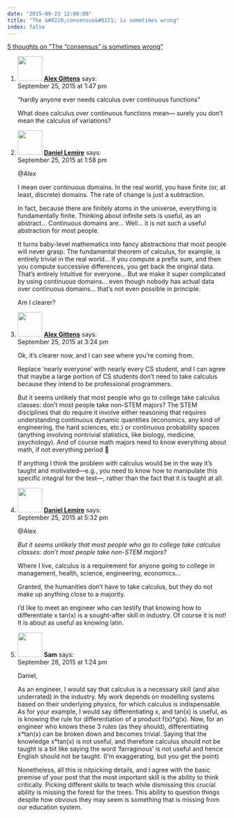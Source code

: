```yaml
---
date: "2015-09-23 12:00:00"
title: "The &#8220;consensus&#8221; is sometimes wrong"
index: false
---
```


[5 thoughts on &ldquo;The &#8220;consensus&#8221; is sometimes wrong&rdquo;](/lemire/blog/2015/09-23-the-consensus-is-sometimes-wrong)

<ol class="comment-list">
<li id="comment-192412" class="comment even thread-even depth-1">
<div class="comment-author vcard">
<img alt src="https://secure.gravatar.com/avatar/d184c2ceee1d79dab27a6abcca161878?s=56&#038;d=mm&#038;r=g" srcset="https://secure.gravatar.com/avatar/d184c2ceee1d79dab27a6abcca161878?s=112&#038;d=mm&#038;r=g 2x" class="avatar avatar-56 photo" height="56" width="56" decoding="async" /> <b class="fn"><a href="http://thousandfold.net/cz" class="url" rel="ugc external nofollow">Alex Gittens</a></b> <span class="says">says:</span> </div>
<div class="comment-metadata"><time datetime="2015-09-25T13:47:06+00:00">September 25, 2015 at 1:47 pm</time></a> </div>
<div class="comment-content">
<p>&ldquo;hardly anyone ever needs calculus over continuous functions&rdquo;</p>
<p>What does calculus over continuous functions mean&#8212; surely you don&rsquo;t mean the calculus of variations?</p>
</div>
</li>
<li id="comment-192416" class="comment byuser comment-author-lemire bypostauthor odd alt thread-odd thread-alt depth-1">
<div class="comment-author vcard">
<img alt src="https://secure.gravatar.com/avatar/2ca999bef9535950f5b84281a4dab006?s=56&#038;d=mm&#038;r=g" srcset="https://secure.gravatar.com/avatar/2ca999bef9535950f5b84281a4dab006?s=112&#038;d=mm&#038;r=g 2x" class="avatar avatar-56 photo" height="56" width="56" decoding="async" /> <b class="fn"><a href="https://lemire.me/en/" class="url" rel="ugc">Daniel Lemire</a></b> <span class="says">says:</span> </div>
<div class="comment-metadata"><time datetime="2015-09-25T13:58:51+00:00">September 25, 2015 at 1:58 pm</time></a> </div>
<div class="comment-content">
<p>@Alex</p>
<p>I mean over continuous domains. In the real world, you have finite (or, at least, discrete) domains. The rate of change is just a subtraction.</p>
<p>In fact, because there are finitely atoms in the universe, everything is fundamentally finite. Thinking about infinite sets is useful, as an abstract&#8230; Continuous domains are&#8230; Well&#8230; it is not such a useful abstraction for most people.</p>
<p>It turns baby-level mathematics into fancy abstractions that most people will never grasp. The fundamental theorem of calculus, for example, is entirely trivial in the real world&#8230; if you compute a prefix sum, and then you compute successive differences, you get back the original data. That&rsquo;s entirely intuitive for everyone&#8230; But we make it super complicated by using continuous domains&#8230; even though nobody has actual data over continuous domains&#8230; that&rsquo;s not even possible in principle.</p>
<p>Am I clearer?</p>
</div>
</li>
<li id="comment-192439" class="comment even thread-even depth-1">
<div class="comment-author vcard">
<img alt src="https://secure.gravatar.com/avatar/d184c2ceee1d79dab27a6abcca161878?s=56&#038;d=mm&#038;r=g" srcset="https://secure.gravatar.com/avatar/d184c2ceee1d79dab27a6abcca161878?s=112&#038;d=mm&#038;r=g 2x" class="avatar avatar-56 photo" height="56" width="56" loading="lazy" decoding="async" /> <b class="fn"><a href="http://thousandfold.net/cz" class="url" rel="ugc external nofollow">Alex Gittens</a></b> <span class="says">says:</span> </div>
<div class="comment-metadata"><time datetime="2015-09-25T15:24:17+00:00">September 25, 2015 at 3:24 pm</time></a> </div>
<div class="comment-content">
<p>Ok, it&rsquo;s clearer now, and I can see where you&rsquo;re coming from. </p>
<p>Replace &lsquo;nearly everyone&rsquo; with nearly every CS student, and I can agree that maybe a large portion of CS students don&rsquo;t need to take calculus because they intend to be professional programmers. </p>
<p>But it seems unlikely that most people who go to college take calculus classes: don&rsquo;t most people take non-STEM majors? The STEM disciplines that do require it involve either reasoning that requires understanding continuous dynamic quantities (economics, any kind of engineering, the hard sciences, etc.) or continuous probability spaces (anything involving nontrivial statistics, like biology, medicine, psychology). And of course math majors need to know everything about math, if not everything period 🙂</p>
<p>If anything I think the problem with calculus would be in the way it&rsquo;s taught and motivated&#8212;e.g., you need to know how to manipulate this specific integral for the test&#8212;, rather than the fact that it is taught at all.</p>
</div>
</li>
<li id="comment-192471" class="comment byuser comment-author-lemire bypostauthor odd alt thread-odd thread-alt depth-1">
<div class="comment-author vcard">
<img alt src="https://secure.gravatar.com/avatar/2ca999bef9535950f5b84281a4dab006?s=56&#038;d=mm&#038;r=g" srcset="https://secure.gravatar.com/avatar/2ca999bef9535950f5b84281a4dab006?s=112&#038;d=mm&#038;r=g 2x" class="avatar avatar-56 photo" height="56" width="56" loading="lazy" decoding="async" /> <b class="fn"><a href="https://lemire.me/en/" class="url" rel="ugc">Daniel Lemire</a></b> <span class="says">says:</span> </div>
<div class="comment-metadata"><time datetime="2015-09-25T17:32:21+00:00">September 25, 2015 at 5:32 pm</time></a> </div>
<div class="comment-content">
<p>@Alex</p>
<p><em>But it seems unlikely that most people who go to college take calculus classes: don&rsquo;t most people take non-STEM majors? </em></p>
<p>Where I live, calculus is a requirement for anyone going to college in management, health, science, engineering, economics&#8230;</p>
<p>Granted, the humanities don&rsquo;t have to take calculus, but they do not make up anything close to a majority.</p>
<p>I&rsquo;d like to meet an engineer who can testify that knowing how to differentiate x tan(x) is a sought-after skill in industry. Of course it is not! It is about as useful as knowing latin.</p>
</div>
</li>
<li id="comment-193035" class="comment even thread-even depth-1">
<div class="comment-author vcard">
<img alt src="https://secure.gravatar.com/avatar/9ce0b67c23a263a00f923f769f433e6e?s=56&#038;d=mm&#038;r=g" srcset="https://secure.gravatar.com/avatar/9ce0b67c23a263a00f923f769f433e6e?s=112&#038;d=mm&#038;r=g 2x" class="avatar avatar-56 photo" height="56" width="56" loading="lazy" decoding="async" /> <b class="fn">Sam</b> <span class="says">says:</span> </div>
<div class="comment-metadata"><time datetime="2015-09-28T13:24:21+00:00">September 28, 2015 at 1:24 pm</time></a> </div>
<div class="comment-content">
<p>Daniel,</p>
<p>As an engineer, I would say that calculus is a necessary skill (and also underrated) in the industry. My work depends on modelling systems based on their underlying physics, for which calculus is indispensable. As for your example, I would say differentiating x, and tan(x) is useful, as is knowing the rule for differentiation of a product f(x)*g(x). Now, for an engineer who knows these 3 rules (as they should), differentiating x*tan(x) can be broken down and becomes trivial. Saying that the knowledge x*tan(x) is not useful, and therefore calculus should not be taught is a bit like saying the word &lsquo;farraginous&rsquo; is not useful and hence English should not be taught. (I&rsquo;m exaggerating, but you get the point)</p>
<p>Nonetheless, all this is nitpicking details, and I agree with the basic premise of your post that the most important skill is the ability to think critically. Picking different skills to teach while dismissing this crucial ability is missing the forest for the trees. This ability to question things despite how obvious they may seem is something that is missing from our education system.</p>
</div>
</li>
</ol>

